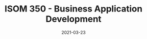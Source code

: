 ---
# Page title
title: ISOM 350 - Business Application Development

# Title for the menu link if you wish to use a shorter link title, otherwise remove this option.
linktitle: Linked Templates

# Page summary for search engines.
summary: Second programming course for MIS majors utilizing Python to build data-driven business applications.

# Date page published
date: 2021-03-23

# Academic page type (do not modify).
type: book

# Position of this page in the menu. Remove this option to sort alphabetically.
weight: 8

draft: False


---